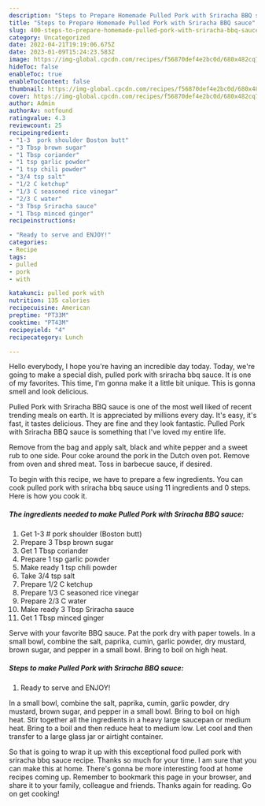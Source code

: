 ```yaml
---
description: "Steps to Prepare Homemade Pulled Pork with Sriracha BBQ sauce"
title: "Steps to Prepare Homemade Pulled Pork with Sriracha BBQ sauce"
slug: 400-steps-to-prepare-homemade-pulled-pork-with-sriracha-bbq-sauce
category: Uncategorized
date: 2022-04-21T19:19:06.675Z
date: 2023-01-09T15:24:23.583Z
image: https://img-global.cpcdn.com/recipes/f56870def4e2bc0d/680x482cq70/pulled-pork-with-sriracha-bbq-sauce-recipe-main-photo.jpg
hideToc: false
enableToc: true
enableTocContent: false
thumbnail: https://img-global.cpcdn.com/recipes/f56870def4e2bc0d/680x482cq70/pulled-pork-with-sriracha-bbq-sauce-recipe-main-photo.jpg
cover: https://img-global.cpcdn.com/recipes/f56870def4e2bc0d/680x482cq70/pulled-pork-with-sriracha-bbq-sauce-recipe-main-photo.jpg
author: Admin
authorAv: notfound
ratingvalue: 4.3
reviewcount: 25
recipeingredient:
- "1-3  pork shoulder Boston butt"
- "3 Tbsp brown sugar"
- "1 Tbsp coriander"
- "1 tsp garlic powder"
- "1 tsp chili powder"
- "3/4 tsp salt"
- "1/2 C ketchup"
- "1/3 C seasoned rice vinegar"
- "2/3 C water"
- "3 Tbsp Sriracha sauce"
- "1 Tbsp minced ginger"
recipeinstructions:

- "Ready to serve and ENJOY!"
categories:
- Recipe
tags:
- pulled
- pork
- with

katakunci: pulled pork with 
nutrition: 135 calories
recipecuisine: American
preptime: "PT33M"
cooktime: "PT43M"
recipeyield: "4"
recipecategory: Lunch

---
```



Hello everybody, I hope you're having an incredible day today. Today, we're going to make a special dish, pulled pork with sriracha bbq sauce. It is one of my favorites. This time, I'm gonna make it a little bit unique. This is gonna smell and look delicious.

Pulled Pork with Sriracha BBQ sauce is one of the most well liked of recent trending meals on earth. It is appreciated by millions every day. It's easy, it's fast, it tastes delicious. They are fine and they look fantastic. Pulled Pork with Sriracha BBQ sauce is something that I've loved my entire life.

Remove from the bag and apply salt, black and white pepper and a sweet rub to one side. Pour coke around the pork in the Dutch oven pot. Remove from oven and shred meat. Toss in barbecue sauce, if desired.


To begin with this recipe, we have to prepare a few ingredients. You can cook pulled pork with sriracha bbq sauce using 11 ingredients and 0 steps. Here is how you cook it.

<!--inarticleads1-->

##### The ingredients needed to make Pulled Pork with Sriracha BBQ sauce:

1. Get 1-3 # pork shoulder (Boston butt)
1. Prepare 3 Tbsp brown sugar
1. Get 1 Tbsp coriander
1. Prepare 1 tsp garlic powder
1. Make ready 1 tsp chili powder
1. Take 3/4 tsp salt
1. Prepare 1/2 C ketchup
1. Prepare 1/3 C seasoned rice vinegar
1. Prepare 2/3 C water
1. Make ready 3 Tbsp Sriracha sauce
1. Get 1 Tbsp minced ginger


Serve with your favorite BBQ sauce. Pat the pork dry with paper towels. In a small bowl, combine the salt, paprika, cumin, garlic powder, dry mustard, brown sugar, and pepper in a small bowl. Bring to boil on high heat. 

<!--inarticleads2-->

##### Steps to make Pulled Pork with Sriracha BBQ sauce:


1. Ready to serve and ENJOY!

In a small bowl, combine the salt, paprika, cumin, garlic powder, dry mustard, brown sugar, and pepper in a small bowl. Bring to boil on high heat. Stir together all the ingredients in a heavy large saucepan or medium heat. Bring to a boil and then reduce heat to medium low. Let cool and then transfer to a large glass jar or airtight container. 

So that is going to wrap it up with this exceptional food pulled pork with sriracha bbq sauce recipe. Thanks so much for your time. I am sure that you can make this at home. There's gonna be more interesting food at home recipes coming up. Remember to bookmark this page in your browser, and share it to your family, colleague and friends. Thanks again for reading. Go on get cooking!
